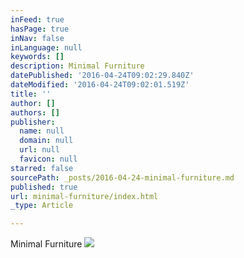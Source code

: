 ```yaml
---
inFeed: true
hasPage: true
inNav: false
inLanguage: null
keywords: []
description: Minimal Furniture
datePublished: '2016-04-24T09:02:29.840Z'
dateModified: '2016-04-24T09:02:01.519Z'
title: ''
author: []
authors: []
publisher:
  name: null
  domain: null
  url: null
  favicon: null
starred: false
sourcePath: _posts/2016-04-24-minimal-furniture.md
published: true
url: minimal-furniture/index.html
_type: Article

---
```

Minimal Furniture
![](https://the-grid-user-content.s3-us-west-2.amazonaws.com/b6ac145d-ffc9-4513-a199-f456206cea92.jpg)